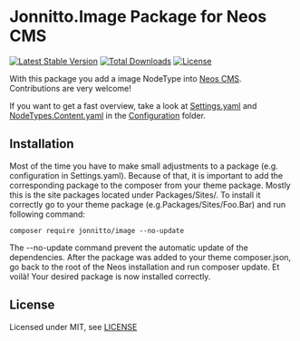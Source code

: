Jonnitto.Image Package for Neos CMS
===================================

[![Latest Stable Version](https://poser.pugx.org/jonnitto/image/v/stable)](https://packagist.org/packages/jonnitto/image)
[![Total Downloads](https://poser.pugx.org/jonnitto/image/downloads)](https://packagist.org/packages/jonnitto/image)
[![License](https://poser.pugx.org/jonnitto/image/license)](https://packagist.org/packages/jonnitto/image)

With this package you add a image NodeType into [Neos CMS](https://www.neos.io).  
Contributions are very welcome!


If you want to get a fast overview, take a look at [Settings.yaml](Configuration/Settings.yaml) and [NodeTypes.Content.yaml](Configuration/NodeTypes.Content.yaml) in the [Configuration](Configuration) folder.


Installation
------------
Most of the time you have to make small adjustments to a package (e.g. configuration in Settings.yaml). Because of that, it is important to add the corresponding package to the composer from your theme package. Mostly this is the site packages located under Packages/Sites/. To install it correctly go to your theme package (e.g.Packages/Sites/Foo.Bar) and run following command:

```
composer require jonnitto/image --no-update
```

The --no-update command prevent the automatic update of the dependencies. After the package was added to your theme composer.json, go back to the root of the Neos installation and run composer update. Et voilà! Your desired package is now installed correctly.



License
-------

Licensed under MIT, see [LICENSE](LICENSE)
